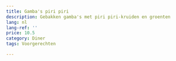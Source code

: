 ```yaml
---
title: Gamba's piri piri
description: Gebakken gamba's met piri piri-kruiden en groenten
lang: nl
lang-ref: ''
price: 10.5
category: Diner
tags: Voorgerechten

---
```

